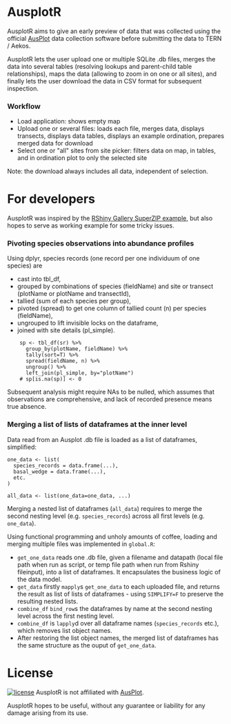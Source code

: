 # AusplotR

AusplotR aims to give an early preview of data that was collected using the
official [AusPlot](http://www.ausplots.org/) data collection software before 
submitting the data to TERN / Aekos.

AusplotR lets the user upload one or multiple SQLite .db files,
merges the data into several tables (resolving lookups and parent-child table relationships),
maps the data (allowing to zoom in on one or all sites), and finally lets the
user download the data in CSV format for subsequent inspection.

### Workflow

* Load application: shows empty map
* Upload one or several files: loads each file, merges data, displays transects,
  displays data tables, displays an example ordination, prepares merged data for download
* Select one or "all" sites from site picker: filters data on map, in tables,
  and in ordination plot to only the selected site

Note: the download always includes all data, independent of selection.

# For developers
AusplotR was inspired by the 
[RShiny Gallery SuperZIP example](http://shiny.rstudio.com/gallery/superzip-example.html), 
but also hopes to serve as working example for some tricky issues.

### Pivoting species observations into abundance profiles
Using dplyr, species records (one record per one individuum of one species) are 

* cast into tbl_df,
* grouped by combinations of species (fieldName) and site or transect (plotName 
  or plotName and transectId),
* tallied (sum of each species per group),
* pivoted (spread) to get one column of tallied count (n) per species (fieldName),
* ungrouped to lift invisible locks on the dataframe,
* joined with site details (pl_simple).

```{R}
    sp <- tbl_df(sr) %>%
      group_by(plotName, fieldName) %>%
      tally(sort=T) %>%
      spread(fieldName, n) %>%
      ungroup() %>%
      left_join(pl_simple, by="plotName")
    # sp[is.na(sp)] <- 0
```
Subsequent analysis might require NAs to be nulled, which assumes that observations
are comprehensive, and lack of recorded presence means true absence.

### Merging a list of lists of dataframes at the inner level
Data read from an Ausplot .db file is loaded as a list of dataframes, simplified:

```
one_data <- list(
  species_records = data.frame(...),
  basal_wedge = data.frame(...),
  etc.
)

all_data <- list(one_data=one_data, ...)
```

Merging a nested list of dataframes (`all_data`) requires to merge the second 
nesting level (e.g. `species_records`) across all first levels (e.g. `one_data`).

Using functional programming and unholy amounts of coffee, loading and merging 
multiple files was implemented in `global.R`:

* `get_one_data` reads one .db file, given a filename and datapath (local file 
  path when run as script, or temp file path when run from Rshiny fileinput), 
  into a list of dataframes. It encapsulates the business logic of the data model.
* `get_data` firstly `mapply`s `get_one_data` to each uploaded file, and returns
  the result as list of lists of dataframes - using `SIMPLIFY=F` to preserve
  the resulting nested lists.
* `combine_df` `bind_row`s the dataframes by name at the second nesting level
  across the first nesting level.
* `combine_df` is `lapply`d over all dataframe names (`species_records` etc.),
  which removes list object names.
* After restoring the list object names, the merged list of dataframes has the
  same structure as the ouput of `get_one_data`.

# License
[![license](https://i.creativecommons.org/l/by-sa/4.0/88x31.png)](http://creativecommons.org/licenses/by-sa/4.0/)
AusplotR is not affiliated with [AusPlot](http://www.ausplots.org/).

AusplotR hopes to be useful, without any guarantee or liability for any damage arising from its use.
